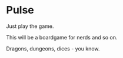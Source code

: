 Pulse
=====

Just play the game.

This will be a boardgame for nerds and so on.

Dragons, dungeons, dices - you know. 
